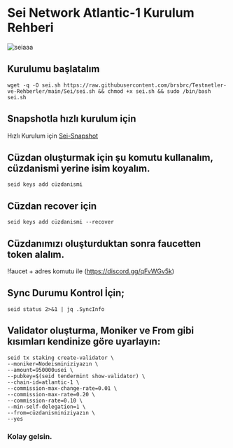 # Sei Network Atlantic-1 Kurulum Rehberi

![seiaaa](https://user-images.githubusercontent.com/107190154/184557653-f4a3a698-020c-4197-ab14-ec30fef8d8e1.png)


## Kurulumu başlatalım

```
wget -q -O sei.sh https://raw.githubusercontent.com/brsbrc/Testnetler-ve-Rehberler/main/Sei/sei.sh && chmod +x sei.sh && sudo /bin/bash sei.sh
```

## Snapshotla hızlı kurulum için

Hızlı Kurulum için [Sei-Snapshot](https://github.com/brsbrc/Testnetler-ve-Rehberler/blob/main/Sei/snapshot.md)


## Cüzdan oluşturmak için şu komutu kullanalım, cüzdanismi yerine isim koyalım.
```
seid keys add cüzdanismi
```
## Cüzdan recover için 

```
seid keys add cüzdanismi --recover
```

## Cüzdanımızı oluşturduktan sonra faucetten token alalım.  

!faucet + adres komutu ile (https://discord.gg/qFvWGv5k)

## Sync Durumu Kontrol İçin;

```
seid status 2>&1 | jq .SyncInfo
```

## Validator oluşturma, Moniker ve From gibi kısımları kendinize göre uyarlayın:

```
seid tx staking create-validator \
--moniker=Nodeisminiziyazın \
--amount=950000usei \
--pubkey=$(seid tendermint show-validator) \
--chain-id=atlantic-1 \
--commission-max-change-rate=0.01 \
--commission-max-rate=0.20 \
--commission-rate=0.10 \
--min-self-delegation=1 \
--from=cüzdanisminiziyazın \
--yes
```

### Kolay gelsin.

